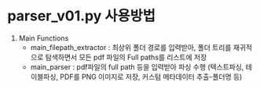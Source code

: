 # parser_v01.py 사용방법

1. Main Functions
   - main_filepath_extractor : 최상위 폴더 경로를 입력받아, 폴더 트리를 재귀적으로 탐색하면서 모든 pdf 파일의 Full paths를 리스트에 저장
   - main_parser : pdf파일의 full path 등을 입력받아 파싱 수행
     (텍스트파싱, 테이블파싱, PDF를 PNG 이미지로 저장, 커스텀 메타데이터 추출-폴더명 등)
